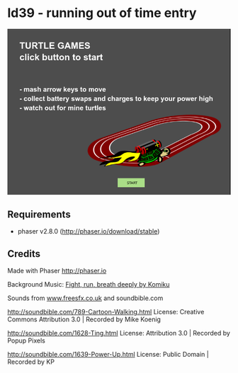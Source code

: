 # ld39 - running out of time entry 
![turtle games screenshot](https://github.com/gglyptodon/ld39/blob/master/screenshots/screen1.png)

## Requirements
- phaser v2.8.0 (http://phaser.io/download/stable)


## Credits

Made with Phaser http://phaser.io

Background Music: [Fight, run, breath deeply by Komiku](http://freemusicarchive.org/music/Komiku/Mothlight_OST/Komiku_-_Mothlight_OST_-_03_Fight_run_breath_deeply)

Sounds from www.freesfx.co.uk and soundbible.com

http://soundbible.com/789-Cartoon-Walking.html License: Creative Commons Attribution 3.0 | Recorded by Mike Koenig

http://soundbible.com/1628-Ting.html License: Attribution 3.0 | Recorded by Popup Pixels

http://soundbible.com/1639-Power-Up.html License: Public Domain | Recorded by KP
